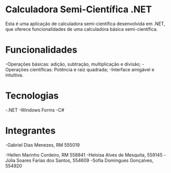 # Calculadora Semi-Científica .NET
  Esta é uma aplicação de calculadora semi-científica desenvolvida em .NET, que oferece funcionalidades de uma calculadora básica semi-científica.

# Funcionalidades
  -Operações básicas: adição, subtração, multiplicação e divisão;
  -Operações científicas: Potência e raiz quadrada;
  -Interface amigável e intuitiva.

# Tecnologias 
  -.NET
  -Windows Forms 
  -C#

# Integrantes

  -Gabriel Dias Menezes, RM 555019
  
  -Hellen Marinho Cordeiro, RM 558841
  -Heloisa Alves de Mesquita, 559145
  -Júlia Soares Farias dos Santos, 554609
  -Sofia Domingues Gonçalves, 554920

